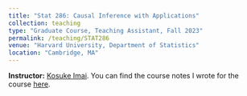 ```yaml
---
title: "Stat 286: Causal Inference with Applications"
collection: teaching
type: "Graduate Course, Teaching Assistant, Fall 2023"
permalink: /teaching/STAT286
venue: "Harvard University, Department of Statistics"
location: "Cambridge, MA"
---
```

**Instructor:** [Kosuke Imai](https://imai.fas.harvard.edu). You can find the course notes I wrote for the course [here](https://github.com/kchaz/CausalCourseNotes). 
